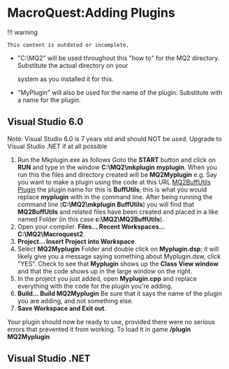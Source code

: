 # MacroQuest:Adding Plugins

!!! warning

    This content is outdated or incomplete.


* "C:\MQ2" will be used throughout this "how to" for the MQ2 directory. Substitute the actual directory on your

  system as you installed it for this.

* "MyPlugin" will also be used for the name of the plugin. Substitute with a name for the plugin.

## Visual Studio 6.0

Note: Visual Studio 6.0 is 7 years old and should NOT be used. Upgrade to Visual Studio .NET if at all possible

1. Run the Mkplugin.exe as follows Goto the **START** button and click on **RUN** and type in the window **C:\MQ2\mkplugin** **myplugin**. When you run this the files and directory created will be **MQ2Myplugin** e.g. Say you want to make a plugin using the code at this URL [MQ2BuffUtils Plugin](https://macroquest.org/phpBB3/viewtopic.php?t=10616) the plugin name for this is **BuffUtils**; this is what you would replace **myplugin** with in the command line. After being running the command line (**C:\MQ2\mkplugin BuffUtils**\) you will find that **MQ2BuffUtils** and related files have been created and placed in a like named Folder \(in this case **c:\MQ2\MQ2BuffUtils**).
2. Open your compiler. **Files... Recent Workspaces... C:\MQ2\Macroquest2**.
3. **Project... Insert Project into Workspace**.
4. Select **MQ2Myplugin** Folder and double click on **Myplugin.dsp**; it will likely give you a message saying something about Myplugin.dsw, click "YES". Check to see that **Myplugin** shows up the **Class View window** and that the code shows up in the large window on the right.
5. In the project you just added, open **Myplugin.cpp** and replace everything with the code for the plugin you're adding.
6. **Build... Build MQ2Myplugin** Be sure that it says the name of the plugin you are adding, and not something else.
7. **Save Workspace and Exit out**.

Your plugin should now be ready to use, provided there were no serious errors that prevented it from working. To load it in game **/plugin** **MQ2Myplugin**

## Visual Studio .NET

